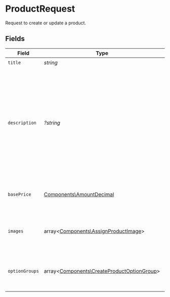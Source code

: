 # ProductRequest

Request to create or update a product.


## Fields

| Field                                                                                                                                              | Type                                                                                                                                               | Required                                                                                                                                           | Description                                                                                                                                        |
| -------------------------------------------------------------------------------------------------------------------------------------------------- | -------------------------------------------------------------------------------------------------------------------------------------------------- | -------------------------------------------------------------------------------------------------------------------------------------------------- | -------------------------------------------------------------------------------------------------------------------------------------------------- |
| `title`                                                                                                                                            | *string*                                                                                                                                           | :heavy_check_mark:                                                                                                                                 | N/A                                                                                                                                                |
| `description`                                                                                                                                      | *?string*                                                                                                                                          | :heavy_minus_sign:                                                                                                                                 | A detailed description of the product.<br/><br/>- Must be valid UTF-8 text<br/>- Supports Markdown for formatting<br/>- HTML is not permitted and will be rejected |
| `basePrice`                                                                                                                                        | [Components\AmountDecimal](../../Models/Components/AmountDecimal.md)                                                                               | :heavy_check_mark:                                                                                                                                 | A product's starting price, before applying modifiers.                                                                                             |
| `images`                                                                                                                                           | array<[Components\AssignProductImage](../../Models/Components/AssignProductImage.md)>                                                              | :heavy_minus_sign:                                                                                                                                 | Assign previously uploaded images to a product or option.                                                                                          |
| `optionGroups`                                                                                                                                     | array<[Components\CreateProductOptionGroup](../../Models/Components/CreateProductOptionGroup.md)>                                                  | :heavy_minus_sign:                                                                                                                                 | Optional configuration options for a product, such as size or color.                                                                               |